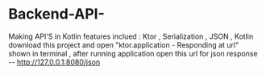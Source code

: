 # Backend-API-
Making API'S in Kotlin 
features inclued : Ktor , Serialization , JSON , Kotlin
download this project and open "ktor.application - Responding at url" shown in terminal , after running application 
open this url for json response -- http://127.0.0.1:8080/json 

